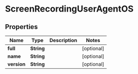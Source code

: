 

# ScreenRecordingUserAgentOS


## Properties

| Name | Type | Description | Notes |
|------------ | ------------- | ------------- | -------------|
|**full** | **String** |  |  [optional] |
|**name** | **String** |  |  [optional] |
|**version** | **String** |  |  [optional] |



